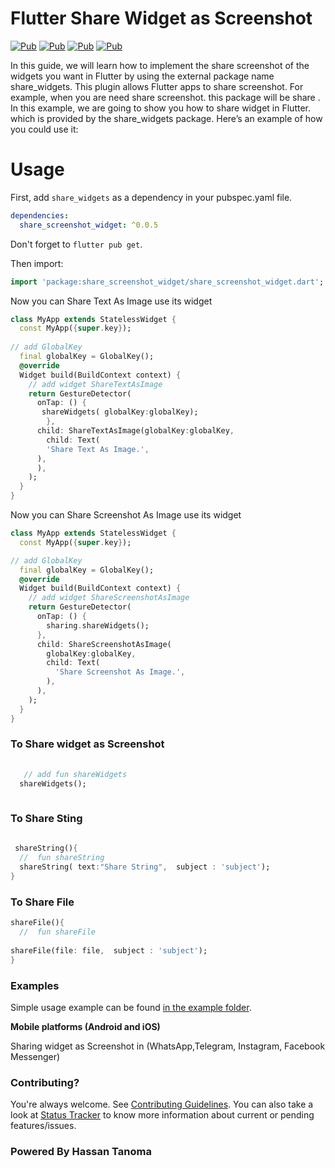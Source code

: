 # Flutter Share Widget as Screenshot

[![Pub](https://img.shields.io/pub/v/bloc.svg)](https://pub.dev/packages/share_screenshot_widget)
[![Pub](https://i.imgur.com/aV6DDA7.png)](https://www.buymeacoffee.com/736hassan)
[![Pub](https://img.shields.io/badge/chat-on%20Telegram-blue.svg)](https://t.me/hsn9_7)
[![Pub](https://github.com/felangel/bloc/workflows/build/badge.svg)](https://github.com/736hsn)

In this guide, we will learn how to implement the share screenshot of the widgets you want in Flutter by using the external package name share_widgets. This plugin allows Flutter apps to share screenshot. For example, when you are need share screenshot. this package will be share . In this example, we are going to show you how to share widget in Flutter. which is provided by the share_widgets package. Here’s an example of how you could use it:
# Usage

First, add `share_widgets` as a dependency in your pubspec.yaml file.

```yaml
dependencies:
  share_screenshot_widget: ^0.0.5
```

Don't forget to `flutter pub get`.

Then import:

```dart
import 'package:share_screenshot_widget/share_screenshot_widget.dart';
```

Now you can Share Text As Image use its widget

```dart
class MyApp extends StatelessWidget {
  const MyApp({super.key});
  
// add GlobalKey
  final globalKey = GlobalKey();
  @override
  Widget build(BuildContext context) {
    // add widget ShareTextAsImage
    return GestureDetector(
      onTap: () {
       shareWidgets( globalKey:globalKey);
        },
      child: ShareTextAsImage(globalKey:globalKey,
        child: Text(
        'Share Text As Image.',
      ),
      ),
    );
  }
}
```
Now you can Share Screenshot As Image use its widget

```dart
class MyApp extends StatelessWidget {
  const MyApp({super.key});

// add GlobalKey
  final globalKey = GlobalKey();
  @override
  Widget build(BuildContext context) {
    // add widget ShareScreenshotAsImage
    return GestureDetector(
      onTap: () {
        sharing.shareWidgets();
      },
      child: ShareScreenshotAsImage(
        globalKey:globalKey,
        child: Text(
          'Share Screenshot As Image.',
        ),
      ),
    );
  }
}
```
### To Share widget as Screenshot
```dart
 
   // add fun shareWidgets
  shareWidgets();
 
```
### To Share Sting 
```dart
 
 shareString(){
  //  fun shareString
  shareString( text:"Share String",  subject : 'subject');
}
```

### To Share File
```dart
shareFile(){
  //  fun shareFile
   
shareFile(file: file,  subject : 'subject');
}
```


### Examples
Simple usage example can be found [in the example folder](example/lib/main.dart).

**Mobile platforms (Android and iOS)**

Sharing widget as Screenshot in (WhatsApp,Telegram, Instagram, Facebook Messenger)



### Contributing?
You're always welcome. See [Contributing Guidelines](https://github.com/736hsn/share_widgets). You can also take a look at [Status Tracker](https://github.com/736hsn/share_widgets) to know more information about current or pending features/issues.

### Powered By Hassan Tanoma
